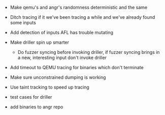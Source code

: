 * Make qemu's and angr's randomness deterministic and the same

* Ditch tracing if it we've been tracing a while and we've already found some inputs

* Add detection of inputs AFL has trouble mutating

* Make driller spin up smarter
    - Do fuzzer syncing before invoking driller, if fuzzer syncing brings in a new, interesting input
      don't invoke driller

* Add timeout to QEMU tracing for binaries which don't terminate

* Make sure unconstrained dumping is working

* Use taint tracking to speed up tracing

* test cases for driller

* add binaries to angr repo
